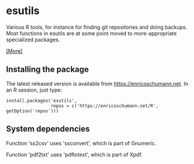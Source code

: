 # esutils

Various R tools, for instance for finding git repositories
and doing backups.  Most functions in esutils are at
some point moved to more-appropriate specialized packages.

[ [More] ](https://enricoschumann.net/R/packages/esutils/)

## Installing the package

The latest released version is available from
https://enricoschumann.net. In an R session, just type:

    install.packages('esutils',
                     repos = c('https://enricoschumann.net/R', getOption('repos')))


## System dependencies

Function 'ss2csv' uses 'ssconvert', which is part of Gnumeric.

Function 'pdf2txt' uses 'pdftotext', which is part of Xpdf.
